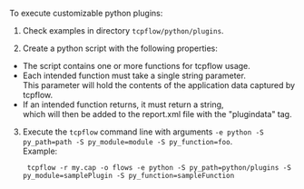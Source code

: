 To execute customizable python plugins:

1. Check examples in directory `tcpflow/python/plugins`.

2. Create a python script with the following properties:

  - The script contains one or more functions for tcpflow usage.
  - Each intended function must take a single string parameter.  
    This parameter will hold the contents of the application data captured by tcpflow.
  - If an intended function returns, it must return a string,  
    which will then be added to the report.xml file with the "plugindata" tag.

3. Execute the `tcpflow` command line with arguments `-e python -S py_path=path -S py_module=module -S py_function=foo`.  
   Example:

	    tcpflow -r my.cap -o flows -e python -S py_path=python/plugins -S py_module=samplePlugin -S py_function=sampleFunction
